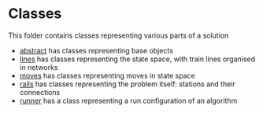 # Classes

This folder contains classes representing various parts of a solution

* [abstract](abstract.py) has classes representing base objects
* [lines](lines.py) has classes representing the state space, with train lines organised in networks
* [moves](moves.py) has classes representing moves in state space
* [rails](rails.py) has classes representing the problem itself: stations and their connections
* [runner](runner.py) has a class representing a run configuration of an algorithm
